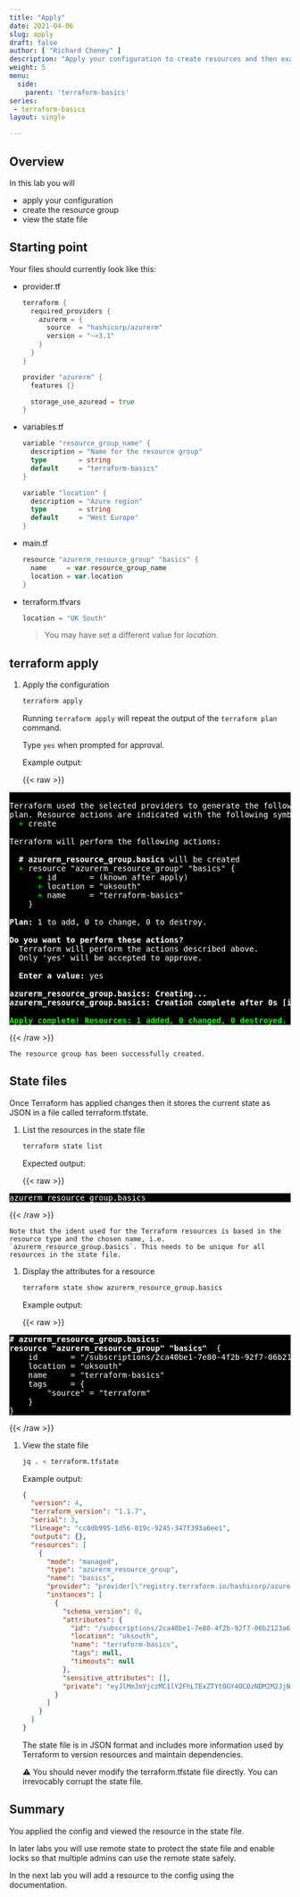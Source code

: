```yaml
---
title: "Apply"
date: 2021-04-06
slug: apply
draft: false
author: [ "Richard Cheney" ]
description: "Apply your configuration to create resources and then examine the state file."
weight: 5
menu:
  side:
    parent: 'terraform-basics'
series:
 - terraform-basics
layout: single

---
```


## Overview

In this lab you will

* apply your configuration
* create the resource group
* view the state file

## Starting point

Your files should currently look like this:

* provider.tf

    ```go
    terraform {
      required_providers {
        azurerm = {
          source  = "hashicorp/azurerm"
          version = "~>3.1"
        }
      }
    }

    provider "azurerm" {
      features {}

      storage_use_azuread = true
    }
    ```

* variables.tf

    ```go
    variable "resource_group_name" {
      description = "Name for the resource group"
      type        = string
      default     = "terraform-basics"
    }

    variable "location" {
      description = "Azure region"
      type        = string
      default     = "West Europe"
    }

    ```

* main.tf

    ```go
    resource "azurerm_resource_group" "basics" {
      name     = var.resource_group_name
      location = var.location
    }
    ```

* terraform.tfvars

    ```go
    location = "UK South"

    ```

    > You may have set a different value for *location*.

## terraform apply

1. Apply the configuration

    ```bash
    terraform apply
    ```

    Running `terraform apply` will repeat the output of the `terraform plan` command.

    Type `yes` when prompted for approval.

    Example output:

    {{< raw >}}
<pre style="color:white; background-color:black">

Terraform used the selected providers to generate the following execution
plan. Resource actions are indicated with the following symbols:
  <span style="color:lime;">+</span> create

Terraform will perform the following actions:

<span style="font-weight:bold;">  # azurerm_resource_group.basics</span> will be created
  <span style="color:lime;">+</span> resource &quot;azurerm_resource_group&quot; &quot;basics&quot; {
      <span style="color:lime;">+</span> <span style="font-weight:bold;"></span>id       = (known after apply)
      <span style="color:lime;">+</span> <span style="font-weight:bold;"></span>location = &quot;uksouth&quot;
      <span style="color:lime;">+</span> <span style="font-weight:bold;"></span>name     = &quot;terraform-basics&quot;
    }

<span style="font-weight:bold;">Plan:</span> 1 to add, 0 to change, 0 to destroy.

<span style="font-weight:bold;">Do you want to perform these actions?</span>
  Terraform will perform the actions described above.
  Only 'yes' will be accepted to approve.

  <span style="font-weight:bold;">Enter a value:</span> yes

<span style="font-weight:bold;">azurerm_resource_group.basics: Creating...
azurerm_resource_group.basics: Creation complete after 0s [id=/subscriptions/2ca40be1-7e80-4f2b-92f7-06b2123a68cc/resourceGroups/terraform-basics]

<span style="color:lime;">Apply complete! Resources: 1 added, 0 changed, 0 destroyed.</span>
</pre>
{{< /raw >}}

    The resource group has been successfully created.

## State files

Once Terraform has applied changes then it stores the current state as JSON in a file called terraform.tfstate.

1. List the resources in the state file

    ```bash
    terraform state list
    ```

    Expected output:

    {{< raw >}}
<pre style="color:white; background-color:black">
azurerm_resource_group.basics
</pre>
{{< /raw >}}

    Note that the ident used for the Terraform resources is based in the resource type and the chosen name, i.e. `azurerm_resource_group.basics`. This needs to be unique for all resources in the state file.

1. Display the attributes for a resource

    ```bash
    terraform state show azurerm_resource_group.basics
    ```

    Example output:

    {{< raw >}}
<pre style="color:white; background-color:black">
<span style="font-weight:bold;"># azurerm_resource_group.basics:
resource &quot;azurerm_resource_group&quot; &quot;basics&quot; </span> {
    id       = &quot;/subscriptions/2ca40be1-7e80-4f2b-92f7-06b2123a68cc/resourceGroups/terraform-basics&quot;
    location = &quot;uksouth&quot;
    name     = &quot;terraform-basics&quot;
    tags     = {
        &quot;source&quot; = &quot;terraform&quot;
    }
}
</pre>
{{< /raw >}}

1. View the state file

    ```bash
    jq . < terraform.tfstate
    ```

    Example output:

    ```json
    {
      "version": 4,
      "terraform_version": "1.1.7",
      "serial": 3,
      "lineage": "cc8db995-1d56-819c-9245-347f393a6ee1",
      "outputs": {},
      "resources": [
        {
          "mode": "managed",
          "type": "azurerm_resource_group",
          "name": "basics",
          "provider": "provider[\"registry.terraform.io/hashicorp/azurerm\"]",
          "instances": [
            {
              "schema_version": 0,
              "attributes": {
                "id": "/subscriptions/2ca40be1-7e80-4f2b-92f7-06b2123a68cc/resourceGroups/terraform-basics",
                "location": "uksouth",
                "name": "terraform-basics",
                "tags": null,
                "timeouts": null
              },
              "sensitive_attributes": [],
              "private": "eyJlMmJmYjczMC1lY2FhLTExZTYtOGY4OC0zNDM2M2JjN2M0YzAiOnsiY3JlYXRlIjo1NDAwMDAwMDAwMDAwLCJkZWxldGUiOjU0MDAwMDAwMDAwMDAsInJlYWQiOjMwMDAwMDAwMDAwMCwidXBkYXRlIjo1NDAwMDAwMDAwMDAwfX0="
            }
          ]
        }
      ]
    }
    ```

    The state file is in JSON format and includes more information used by Terraform to version resources and maintain dependencies.

    ⚠️ You should never modify the terraform.tfstate file directly. You can irrevocably corrupt the state file.

## Summary

You applied the config and viewed the resource in the state file.

In later labs you will use remote state to protect the state file and enable locks so that multiple admins can use the remote state safely.

In the next lab you will add a resource to the config using the documentation.
